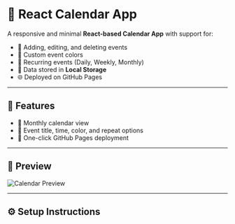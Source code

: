 # 📅 React Calendar App

A responsive and minimal **React-based Calendar App** with support for:
- 🔹 Adding, editing, and deleting events
- 🎨 Custom event colors
- 🔁 Recurring events (Daily, Weekly, Monthly)
- 💾 Data stored in **Local Storage**
- 🌐 Deployed on GitHub Pages

---

## 🔧 Features

- 📆 Monthly calendar view
- 📝 Event title, time, color, and repeat options
- 🚀 One-click GitHub Pages deployment

---

## 📸 Preview

![Calendar Preview](./preview.png)

---

## ⚙️ Setup Instructions

